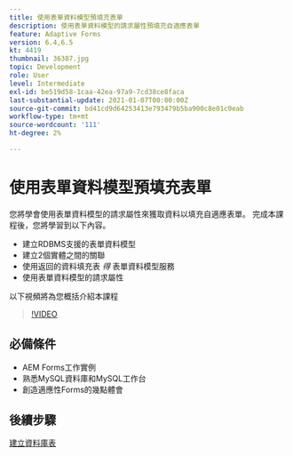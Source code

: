 ```yaml
---
title: 使用表單資料模型預填充表單
description: 使用表單資料模型的請求屬性預填充自適應表單
feature: Adaptive Forms
version: 6.4,6.5
kt: 4419
thumbnail: 36387.jpg
topic: Development
role: User
level: Intermediate
exl-id: be519d58-1caa-42ea-97a9-7cd38ce8faca
last-substantial-update: 2021-01-07T00:00:00Z
source-git-commit: bd41cd9d64253413e793479b5ba900c8e01c0eab
workflow-type: tm+mt
source-wordcount: '111'
ht-degree: 2%

---
```


# 使用表單資料模型預填充表單

您將學會使用表單資料模型的請求屬性來獲取資料以填充自適應表單。
完成本課程後，您將學習到以下內容。

* 建立RDBMS支援的表單資料模型
* 建立2個實體之間的關聯
* 使用返回的資料填充表 _得_ 表單資料模型服務
* 使用表單資料模型的請求屬性

以下視頻將為您概括介紹本課程
>[!VIDEO](https://video.tv.adobe.com/v/36387?quality=12&learn=on)

## 必備條件

* AEM Forms工作實例
* 熟悉MySQL資料庫和MySQL工作台
* 創造適應性Forms的幾點體會

## 後續步驟

[建立資料庫表](./create-database-tables.md)

